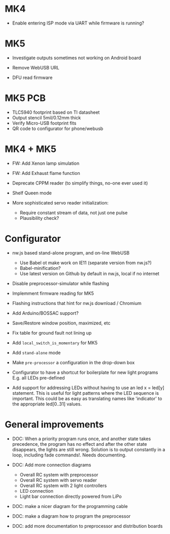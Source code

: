 # MK4

* Enable entering ISP mode via UART while firmware is running?

# MK5

* Investigate outputs sometimes not working on Android board

* Remove WebUSB URL

* DFU read firmware


# MK5 PCB

* TLC5940 footprint based on TI datasheet
* Output stencil 5mil/0.12mm thick
* Verify Micro-USB footprint fits
* QR code to configurator for phone/webusb


# MK4 + MK5

* FW: Add Xenon lamp simulation

* FW: Add Exhaust flame function

* Deprecate CPPM reader (to simplify things, no-one ever used it)

* Shelf Queen mode

* More sophisticated servo reader initialization:
  * Require constant stream of data, not just one pulse
  * Plausibility check?


# Configurator

* nw.js based stand-alone program, and on-line WebUSB
  * Use Babel ot make work on IE11 (separate version from nw.js?)
  * Babel-minification?
  * Use latest version on Github by default in nw.js, local if no internet

* Disable preprocessor-simulator while flashing

* Implemment firmware reading for MK5

* Flashing instructions that hint for nw.js download / Chromium

* Add Arduino/BOSSAC support?

* Save/Restore window position, maximized, etc

* Fix table for ground fault not lining up

* Add `local_switch_is_momentary` for MK5

* Add `stand-alone` mode

* Make `pre-processor` a configuration in the drop-down box

* Configurator to have a shortcut for boilerplate for new light programs
    E.g. all LEDs pre-defined

* Add support for addressing LEDs without having to use an
    led x = led[y] statement. This is useful for light patterns where the
    LED sequence is important. This could be as easy as translating names like
    'indicator' to the appropriate led[0..31] values.


# General improvements

* DOC: When a priority program runs once, and another state takes precedence,
  the program has no effect and after the other state disappears, the lights
  are still wrong. Solution is to output constantly in a loop,
  including fade commands!.
  Needs documenting.

* DOC: Add more connection diagrams
    - Overall RC system with preprocessor
    - Overall RC system with servo reader
    - Overall RC system with 2 light controllers
    - LED connection
    - Light bar connection directly powered from LiPo

* DOC: make a nicer diagram for the programming cable

* DOC: make a diagram how to program the preprocessor

* DOC: add more documentation to preprocessor and distribution boards